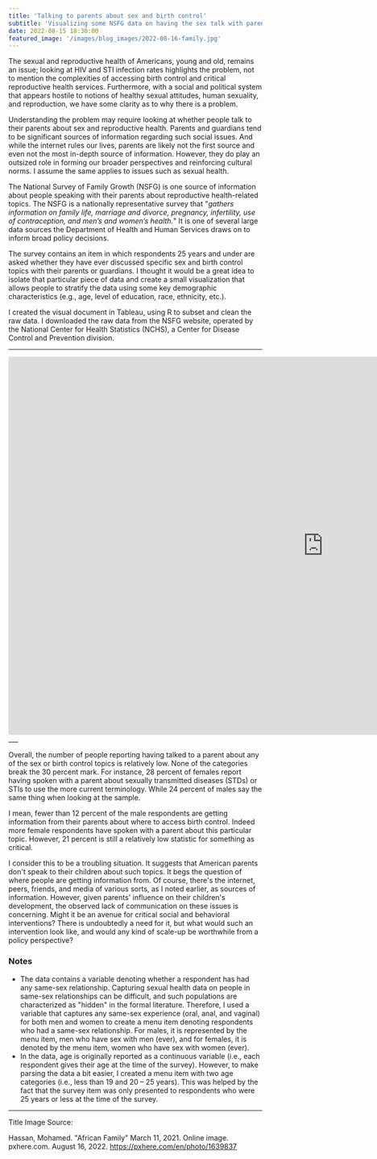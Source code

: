 ```yaml
---
title: 'Talking to parents about sex and birth control'
subtitle: 'Visualizing some NSFG data on having the sex talk with parents'
date: 2022-08-15 18:30:00
featured_image: '/images/blog_images/2022-08-16-family.jpg'
---
```


The sexual and reproductive health of Americans, young and old, remains an issue; looking at HIV and STI infection rates highlights the problem, not to mention the complexities of accessing birth control and critical reproductive health services. Furthermore, with a social and political system that appears hostile to notions of healthy sexual attitudes,  human sexuality, and reproduction, we have some clarity as to why there is a problem.

Understanding the problem may require looking at whether people talk to their parents about sex and reproductive health. Parents and guardians tend to be significant sources of information regarding such social issues. And while the internet rules our lives, parents are likely not the first source and even not the most in-depth source of information. However, they do play an outsized role in forming our broader perspectives and reinforcing cultural norms. I assume the same applies to issues such as sexual health.

The National Survey of Family Growth (NSFG) is one source of information about people speaking with their parents about reproductive health-related topics. The NSFG is a nationally representative survey that "*gathers information on family life, marriage and divorce, pregnancy, infertility, use of contraception, and men’s and women’s health.*" It is one of several large data sources the Department of Health and Human Services draws on to inform broad policy decisions. 

The survey contains an item in which respondents 25 years and under are asked whether they have ever discussed specific sex and birth control topics with their parents or guardians. I thought it would be a great idea to isolate that particular piece of data and create a small visualization that allows people to stratify the data using some key demographic characteristics (e.g., age, level of education, race, ethnicity, etc.).

I created the visual document in Tableau, using R to subset and clean the raw data. I downloaded the raw data from the NSFG website, operated by the National Center for Health Statistics (NCHS), a Center for Disease Control and Prevention division.

___

<iframe seamless frameborder="0" src="https://public.tableau.com/views/NSFG-Sextalkwithparent/NSFGTalkPar?:embed=yes&:display_count=yes&:showVizHome=no" width = '1250' height = '750' scrolling='yes' ></iframe>
___

Overall, the number of people reporting having talked to a parent about any of the sex or birth control topics is relatively low. None of the categories break the 30 percent mark. For instance, 28 percent of females report having spoken with a parent about sexually transmitted diseases (STDs) or STIs to use the more current terminology. While 24 percent of males say the same thing when looking at the sample.

I mean, fewer than 12 percent of the male respondents are getting information from their parents about where to access birth control. Indeed more female respondents have spoken with a parent about this particular topic. However, 21 percent is still a relatively low statistic for something as critical.

I consider this to be a troubling situation. It suggests that American parents don't speak to their children about such topics. It begs the question of where people are getting information from. Of course, there's the internet, peers, friends, and media of various sorts, as I noted earlier, as sources of information. However, given parents' influence on their children's development, the observed lack of communication on these issues is concerning. Might it be an avenue for critical social and behavioral interventions? There is undoubtedly a need for it, but what would such an intervention look like, and would any kind of scale-up be worthwhile from a policy perspective?

### Notes

- The data contains a variable denoting whether a respondent has had any same-sex relationship. Capturing sexual health data on people in same-sex relationships can be difficult, and such populations are characterized as "hidden" in the formal literature. Therefore, I used a variable that captures any same-sex experience (oral, anal, and vaginal) for both men and women to create a menu item denoting respondents who had a same-sex relationship. For males, it is represented by the menu item, men who have sex with men (ever), and for females, it is denoted by the menu item, women who have sex with women (ever).
- In the data, age is originally reported as a continuous variable (i.e., each respondent gives their age at the time of the survey). However, to make parsing the data a bit easier, I created a menu item with two age categories (i.e., less than 19 and 20 – 25 years). This was helped by the fact that the survey item was only presented to respondents who were 25 years or less at the time of the survey.

___

Title Image Source:

Hassan, Mohamed. "African Family" March 11, 2021. Online image. pxhere.com. August 16, 2022. <https://pxhere.com/en/photo/1639837>
